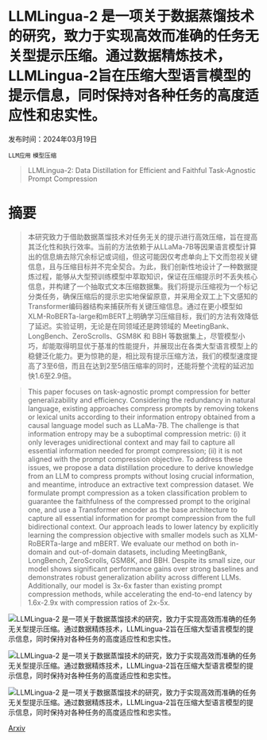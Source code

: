 # LLMLingua-2 是一项关于数据蒸馏技术的研究，致力于实现高效而准确的任务无关型提示压缩。通过数据精炼技术，LLMLingua-2旨在压缩大型语言模型的提示信息，同时保持对各种任务的高度适应性和忠实性。

发布时间：2024年03月19日

`LLM应用` `模型压缩`

> LLMLingua-2: Data Distillation for Efficient and Faithful Task-Agnostic Prompt Compression

# 摘要

> 本研究致力于借助数据蒸馏技术对任务无关的提示进行高效压缩，旨在提高其泛化性和执行效率。当前的方法依赖于从LLaMa-7B等因果语言模型计算出的信息熵去除冗余标记或词组，但这可能因仅考虑单向上下文而忽视关键信息，且与压缩目标并不完全契合。为此，我们创新性地设计了一种数据提炼过程，能够从大型预训练模型中萃取知识，保证在压缩提示时不丢失核心信息，并构建了一个抽取式文本压缩数据集。我们将提示压缩视为一个标记分类任务，确保压缩后的提示忠实地保留原意，并采用全双工上下文感知的Transformer编码器结构来捕获所有关键压缩信息。通过在更小模型如XLM-RoBERTa-large和mBERT上明确学习压缩目标，我们的方法有效降低了延迟。实验证明，无论是在同领域还是跨领域的 MeetingBank、LongBench、ZeroScrolls、GSM8K 和 BBH 等数据集上，尽管模型小巧，却能取得明显优于基准的性能提升，并展现出在各类大型语言模型上的稳健泛化能力。更为惊艳的是，相比现有提示压缩方法，我们的模型速度提高了3至6倍，而且在达到2至5倍压缩率的同时，还能将整个流程的延迟加快1.6至2.9倍。

> This paper focuses on task-agnostic prompt compression for better generalizability and efficiency. Considering the redundancy in natural language, existing approaches compress prompts by removing tokens or lexical units according to their information entropy obtained from a causal language model such as LLaMa-7B. The challenge is that information entropy may be a suboptimal compression metric: (i) it only leverages unidirectional context and may fail to capture all essential information needed for prompt compression; (ii) it is not aligned with the prompt compression objective.
  To address these issues, we propose a data distillation procedure to derive knowledge from an LLM to compress prompts without losing crucial information, and meantime, introduce an extractive text compression dataset. We formulate prompt compression as a token classification problem to guarantee the faithfulness of the compressed prompt to the original one, and use a Transformer encoder as the base architecture to capture all essential information for prompt compression from the full bidirectional context. Our approach leads to lower latency by explicitly learning the compression objective with smaller models such as XLM-RoBERTa-large and mBERT.
  We evaluate our method on both in-domain and out-of-domain datasets, including MeetingBank, LongBench, ZeroScrolls, GSM8K, and BBH. Despite its small size, our model shows significant performance gains over strong baselines and demonstrates robust generalization ability across different LLMs. Additionally, our model is 3x-6x faster than existing prompt compression methods, while accelerating the end-to-end latency by 1.6x-2.9x with compression ratios of 2x-5x.

![LLMLingua-2 是一项关于数据蒸馏技术的研究，致力于实现高效而准确的任务无关型提示压缩。通过数据精炼技术，LLMLingua-2旨在压缩大型语言模型的提示信息，同时保持对各种任务的高度适应性和忠实性。](../../../paper_images/2403.12968/x1.png)

![LLMLingua-2 是一项关于数据蒸馏技术的研究，致力于实现高效而准确的任务无关型提示压缩。通过数据精炼技术，LLMLingua-2旨在压缩大型语言模型的提示信息，同时保持对各种任务的高度适应性和忠实性。](../../../paper_images/2403.12968/x2.png)

![LLMLingua-2 是一项关于数据蒸馏技术的研究，致力于实现高效而准确的任务无关型提示压缩。通过数据精炼技术，LLMLingua-2旨在压缩大型语言模型的提示信息，同时保持对各种任务的高度适应性和忠实性。](../../../paper_images/2403.12968/x3.png)

[Arxiv](https://arxiv.org/abs/2403.12968)